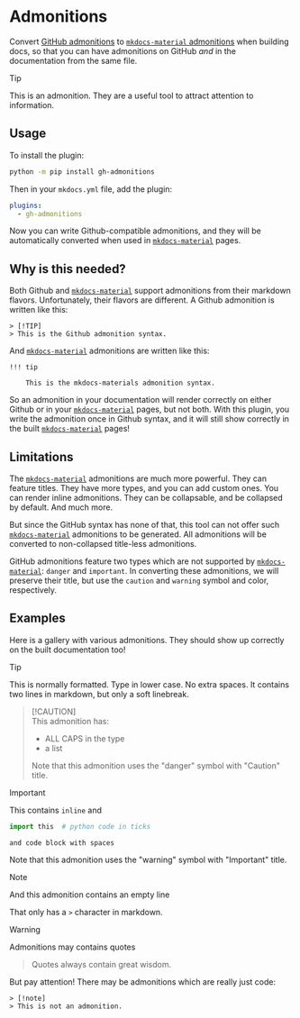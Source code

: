 # Admonitions

Convert [GitHub admonitions](https://github.com/orgs/community/discussions/16925)
to [`mkdocs-material` admonitions](https://squidfunk.github.io/mkdocs-material/reference/admonitions/) 
when building docs, so that you can have admonitions on GitHub _and_ in the 
documentation from the same file.

> [!TIP]
> This is an admonition. They are a useful tool to attract attention to information.

## Usage

To install the plugin:

```bash
python -m pip install gh-admonitions
```

Then in your `mkdocs.yml` file, add the plugin:

```yaml
plugins:
  - gh-admonitions
```

Now you can write Github-compatible admonitions, and they will be 
automatically converted when used in [`mkdocs-material`][mm] pages.

## Why is this needed?

Both Github and [`mkdocs-material`][mm] support admonitions from their markdown flavors.
Unfortunately, their flavors are different. 
A Github admonition is written like this:

```
> [!TIP]
> This is the Github admonition syntax.
```

And [`mkdocs-material`][mm] admonitions are written like this:

```
!!! tip

    This is the mkdocs-materials admonition syntax.
```

So an admonition in your documentation will render correctly on either Github
or in your [`mkdocs-material`][mm] pages, but not both. With this plugin, you write 
the admonition once in Github syntax, and it will still show correctly in the
built [`mkdocs-material`][mm] pages!

## Limitations

The [`mkdocs-material`][mm] admonitions are much more powerful. They can feature
titles. They have more types, and you can add custom ones. You can render inline
admonitions. They can be collapsable, and be collapsed by default.
And much more. 

But since the GitHub syntax has none of that, this tool can not offer such
[`mkdocs-material`][mm] admonitions to be generated. All admonitions will be
converted to non-collapsed title-less admonitions.

GitHub admonitions feature two types which are not supported by [`mkdocs-material`][mm]:
`danger` and `important`. In converting these admonitions, we will preserve their title,
but use the `caution` and `warning` symbol and color, respectively.

## Examples

Here is a gallery with various admonitions.
They should show up correctly on the built documentation too!

> [!tip]
> This is normally formatted. Type in lower case. No extra spaces.
> It contains two lines in markdown, but only a soft linebreak.

>   [!CAUTION]    
> This admonition has:  
> 
>   - ALL CAPS in the type
>   - a list
> 
> Note that this admonition uses the "danger" symbol with "Caution" title.

> [!Important]
> This contains `inline` and
> ```python
> import this  # python code in ticks
> ```
>
>     and code block with spaces
>
> Note that this admonition uses the "warning" symbol with "Important" title.

> [!note]
> And this admonition contains an empty line
>
> That only has a `>` character in markdown.

> [!warning]
> Admonitions may contains quotes
> > Quotes always contain great wisdom. 

But pay attention! There may be admonitions which are really just code:
```text
> [!note]
> This is not an admonition.
```

[mm]: https://squidfunk.github.io/mkdocs-material/